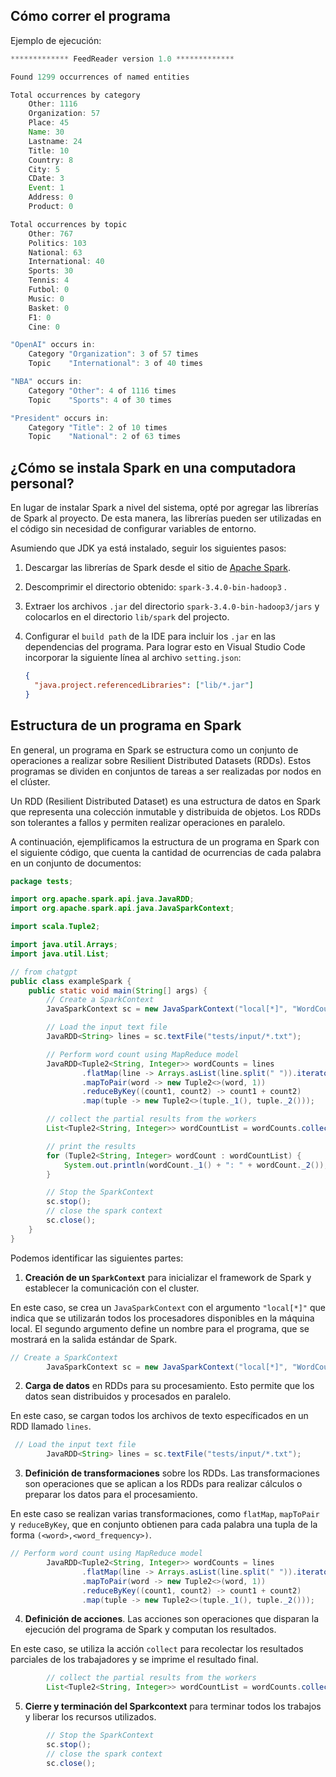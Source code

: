 ## Cómo correr el programa

Ejemplo de ejecución:

```java
************* FeedReader version 1.0 *************

Found 1299 occurrences of named entities

Total occurrences by category
	Other: 1116
	Organization: 57
	Place: 45
	Name: 30
	Lastname: 24
	Title: 10
	Country: 8
	City: 5
	CDate: 3
	Event: 1
	Address: 0
	Product: 0

Total occurrences by topic
	Other: 767
	Politics: 103
	National: 63
	International: 40
	Sports: 30
	Tennis: 4
	Futbol: 0
	Music: 0
	Basket: 0
	F1: 0
	Cine: 0

"OpenAI" occurs in:
	Category "Organization": 3 of 57 times
	Topic    "International": 3 of 40 times

"NBA" occurs in:
	Category "Other": 4 of 1116 times
	Topic    "Sports": 4 of 30 times

"President" occurs in:
	Category "Title": 2 of 10 times
	Topic    "National": 2 of 63 times
```

## ¿Cómo se instala Spark en una computadora personal?

En lugar de instalar Spark a nivel del sistema, opté por agregar las librerías de Spark al proyecto. De esta manera, las librerías pueden ser utilizadas en el código sin necesidad de configurar variables de entorno.

Asumiendo que JDK ya está instalado, seguir los siguientes pasos:

1. Descargar las librerías de Spark desde el sitio de [Apache Spark](<[https://spark.apache.org/downloads.html](https://spark.apache.org/downloads.html)>).
2. Descomprimir el directorio obtenido: `spark-3.4.0-bin-hadoop3` .
3. Extraer los archivos `.jar` del directorio `spark-3.4.0-bin-hadoop3/jars` y colocarlos en el directorio `lib/spark` del projecto.
4. Configurar el `build path` de la IDE para incluir los `.jar` en las dependencias del programa. Para lograr esto en Visual Studio Code incorporar la siguiente línea al archivo `setting.json`:

   ```json
   {
     "java.project.referencedLibraries": ["lib/*.jar"]
   }
   ```

## Estructura de un programa en Spark

En general, un programa en Spark se estructura como un conjunto de operaciones a realizar sobre Resilient Distributed Datasets (RDDs). Estos programas se dividen en conjuntos de tareas a ser realizadas por nodos en el clúster.

Un RDD (Resilient Distributed Dataset) es una estructura de datos en Spark que representa una colección inmutable y distribuida de objetos. Los RDDs son tolerantes a fallos y permiten realizar operaciones en paralelo.

A continuación, ejemplificamos la estructura de un programa en Spark con el siguiente código, que cuenta la cantidad de ocurrencias de cada palabra en un conjunto de documentos:

```java
package tests;

import org.apache.spark.api.java.JavaRDD;
import org.apache.spark.api.java.JavaSparkContext;

import scala.Tuple2;

import java.util.Arrays;
import java.util.List;

// from chatgpt
public class exampleSpark {
    public static void main(String[] args) {
        // Create a SparkContext
        JavaSparkContext sc = new JavaSparkContext("local[*]", "WordCountSparkApp");

        // Load the input text file
        JavaRDD<String> lines = sc.textFile("tests/input/*.txt");

        // Perform word count using MapReduce model
        JavaRDD<Tuple2<String, Integer>> wordCounts = lines
                .flatMap(line -> Arrays.asList(line.split(" ")).iterator())
                .mapToPair(word -> new Tuple2<>(word, 1))
                .reduceByKey((count1, count2) -> count1 + count2)
                .map(tuple -> new Tuple2<>(tuple._1(), tuple._2()));

        // collect the partial results from the workers
        List<Tuple2<String, Integer>> wordCountList = wordCounts.collect();

        // print the results
        for (Tuple2<String, Integer> wordCount : wordCountList) {
            System.out.println(wordCount._1() + ": " + wordCount._2());
        }

        // Stop the SparkContext
        sc.stop();
        // close the spark context
        sc.close();
    }
}
```

Podemos identificar las siguientes partes:

1. **Creación de un `SparkContext`** para inicializar el framework de Spark y establecer la comunicación con el cluster.

En este caso, se crea un `JavaSparkContext` con el argumento `"local[*]"` que indica que se utilizarán todos los procesadores disponibles en la máquina local. El segundo argumento define un nombre para el programa, que se mostrará en la salida estándar de Spark.

```java
// Create a SparkContext
        JavaSparkContext sc = new JavaSparkContext("local[*]", "WordCountSparkApp");
```

2. **Carga de datos** en RDDs para su procesamiento. Esto permite que los datos sean distribuidos y procesados en paralelo.

En este caso, se cargan todos los archivos de texto específicados en un RDD llamado `lines`.

```java
 // Load the input text file
        JavaRDD<String> lines = sc.textFile("tests/input/*.txt");
```

3. **Definición de transformaciones** sobre los RDDs. Las transformaciones son operaciones que se aplican a los RDDs para realizar cálculos o preparar los datos para el procesamiento.

En este caso se realizan varias transformaciones, como `flatMap`, `mapToPair` y `reduceByKey`, que en conjunto obtienen para cada palabra una tupla de la forma `(<word>,<word_frequency>)`.

```java
// Perform word count using MapReduce model
        JavaRDD<Tuple2<String, Integer>> wordCounts = lines
                .flatMap(line -> Arrays.asList(line.split(" ")).iterator())
                .mapToPair(word -> new Tuple2<>(word, 1))
                .reduceByKey((count1, count2) -> count1 + count2)
                .map(tuple -> new Tuple2<>(tuple._1(), tuple._2()));
```

4. **Definición de acciones**. Las acciones son operaciones que disparan la ejecución del programa de Spark y computan los resultados.

En este caso, se utiliza la acción `collect` para recolectar los resultados parciales de los trabajadores y se imprime el resultado final.

```java
        // collect the partial results from the workers
        List<Tuple2<String, Integer>> wordCountList = wordCounts.collect();
```

5. **Cierre y terminación del Sparkcontext** para terminar todos los trabajos y liberar los recursos utilizados.

```java
        // Stop the SparkContext
        sc.stop();
        // close the spark context
        sc.close();
```

